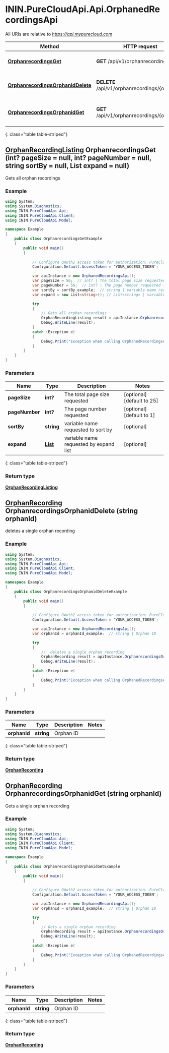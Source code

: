 # ININ.PureCloudApi.Api.OrphanedRecordingsApi

All URIs are relative to *https://api.mypurecloud.com*

| Method | HTTP request | Description |
| ------------- | ------------- | ------------- |
| [**OrphanrecordingsGet**](OrphanedRecordingsApi.md#orphanrecordingsget) | **GET** /api/v1/orphanrecordings | Gets all orphan recordings |
| [**OrphanrecordingsOrphanidDelete**](OrphanedRecordingsApi.md#orphanrecordingsorphaniddelete) | **DELETE** /api/v1/orphanrecordings/{orphanId} |  deletes a single orphan recording |
| [**OrphanrecordingsOrphanidGet**](OrphanedRecordingsApi.md#orphanrecordingsorphanidget) | **GET** /api/v1/orphanrecordings/{orphanId} | Gets a single orphan recording |
{: class="table table-striped"}

<a name="OrphanrecordingsGet"></a>
## [**OrphanRecordingListing**](OrphanRecordingListing.html) OrphanrecordingsGet (int? pageSize = null, int? pageNumber = null, string sortBy = null, List<string> expand = null)

Gets all orphan recordings



### Example
```csharp
using System;
using System.Diagnostics;
using ININ.PureCloudApi.Api;
using ININ.PureCloudApi.Client;
using ININ.PureCloudApi.Model;

namespace Example
{
    public class OrphanrecordingsGetExample
    {
        public void main()
        {
            
            // Configure OAuth2 access token for authorization: PureCloud Auth
            Configuration.Default.AccessToken = 'YOUR_ACCESS_TOKEN';

            var apiInstance = new OrphanedRecordingsApi();
            var pageSize = 56;  // int? | The total page size requested (optional)  (default to 25)
            var pageNumber = 56;  // int? | The page number requested (optional)  (default to 1)
            var sortBy = sortBy_example;  // string | variable name requested to sort by (optional) 
            var expand = new List<string>(); // List<string> | variable name requested by expand list (optional) 

            try
            {
                // Gets all orphan recordings
                OrphanRecordingListing result = apiInstance.OrphanrecordingsGet(pageSize, pageNumber, sortBy, expand);
                Debug.WriteLine(result);
            }
            catch (Exception e)
            {
                Debug.Print("Exception when calling OrphanedRecordingsApi.OrphanrecordingsGet: " + e.Message );
            }
        }
    }
}
```

### Parameters


|Name | Type | Description  | Notes |
|------------- | ------------- | ------------- | -------------|
| **pageSize** | **int?**| The total page size requested | [optional] [default to 25] |
| **pageNumber** | **int?**| The page number requested | [optional] [default to 1] |
| **sortBy** | **string**| variable name requested to sort by | [optional]  |
| **expand** | [**List<string>**](string.md)| variable name requested by expand list | [optional]  |
{: class="table table-striped"}

### Return type

[**OrphanRecordingListing**](OrphanRecordingListing.md)

<a name="OrphanrecordingsOrphanidDelete"></a>
## [**OrphanRecording**](OrphanRecording.html) OrphanrecordingsOrphanidDelete (string orphanId)

 deletes a single orphan recording



### Example
```csharp
using System;
using System.Diagnostics;
using ININ.PureCloudApi.Api;
using ININ.PureCloudApi.Client;
using ININ.PureCloudApi.Model;

namespace Example
{
    public class OrphanrecordingsOrphanidDeleteExample
    {
        public void main()
        {
            
            // Configure OAuth2 access token for authorization: PureCloud Auth
            Configuration.Default.AccessToken = 'YOUR_ACCESS_TOKEN';

            var apiInstance = new OrphanedRecordingsApi();
            var orphanId = orphanId_example;  // string | Orphan ID

            try
            {
                //  deletes a single orphan recording
                OrphanRecording result = apiInstance.OrphanrecordingsOrphanidDelete(orphanId);
                Debug.WriteLine(result);
            }
            catch (Exception e)
            {
                Debug.Print("Exception when calling OrphanedRecordingsApi.OrphanrecordingsOrphanidDelete: " + e.Message );
            }
        }
    }
}
```

### Parameters


|Name | Type | Description  | Notes |
|------------- | ------------- | ------------- | -------------|
| **orphanId** | **string**| Orphan ID |  |
{: class="table table-striped"}

### Return type

[**OrphanRecording**](OrphanRecording.md)

<a name="OrphanrecordingsOrphanidGet"></a>
## [**OrphanRecording**](OrphanRecording.html) OrphanrecordingsOrphanidGet (string orphanId)

Gets a single orphan recording



### Example
```csharp
using System;
using System.Diagnostics;
using ININ.PureCloudApi.Api;
using ININ.PureCloudApi.Client;
using ININ.PureCloudApi.Model;

namespace Example
{
    public class OrphanrecordingsOrphanidGetExample
    {
        public void main()
        {
            
            // Configure OAuth2 access token for authorization: PureCloud Auth
            Configuration.Default.AccessToken = 'YOUR_ACCESS_TOKEN';

            var apiInstance = new OrphanedRecordingsApi();
            var orphanId = orphanId_example;  // string | Orphan ID

            try
            {
                // Gets a single orphan recording
                OrphanRecording result = apiInstance.OrphanrecordingsOrphanidGet(orphanId);
                Debug.WriteLine(result);
            }
            catch (Exception e)
            {
                Debug.Print("Exception when calling OrphanedRecordingsApi.OrphanrecordingsOrphanidGet: " + e.Message );
            }
        }
    }
}
```

### Parameters


|Name | Type | Description  | Notes |
|------------- | ------------- | ------------- | -------------|
| **orphanId** | **string**| Orphan ID |  |
{: class="table table-striped"}

### Return type

[**OrphanRecording**](OrphanRecording.md)

